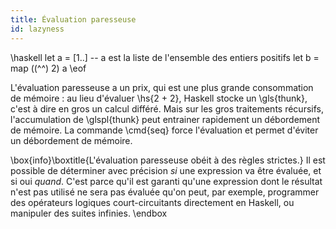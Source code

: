 ```yaml
---
title: Évaluation paresseuse
id: lazyness
---
```


\haskell
let a = [1..] -- a est la liste de l'ensemble des entiers positifs
let b = map ((^^) 2) a
\eof

L'évaluation paresseuse a un prix, qui est une plus grande consommation de mémoire : au lieu d'évaluer \hs{2 + 2}, Haskell stocke un \gls{thunk}, c'est à dire en gros un calcul différé. Mais sur les gros traitements récursifs, l'accumulation de \glspl{thunk} peut entrainer rapidement un débordement de mémoire. La commande \cmd{seq} force l'évaluation et permet d'éviter un débordement de mémoire.

\box{info}\boxtitle{L'évaluation paresseuse obéit à des règles strictes.}
Il est possible de déterminer avec précision *si* une expression va être évaluée, et si oui *quand*. C'est parce qu'il est garanti qu'une expression dont le résultat n'est pas utilisé ne sera pas évaluée qu'on peut, par exemple, programmer des opérateurs logiques court-circuitants directement en Haskell, ou manipuler des suites infinies.
\endbox
